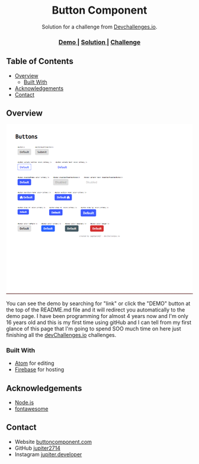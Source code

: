 # <!-- Please update value in the {}  -->

<h1 align="center">Button Component</h1>

<div align="center">
   Solution for a challenge from  <a href="http://devchallenges.io" target="_blank">Devchallenges.io</a>.
</div>

<div align="center">
  <h3>
    <a href="https://{your-demo-link.your-domain}">
      Demo
    </a>
    <span> | </span>
    <a href="https://{your-url-to-the-solution}">
      Solution
    </a>
    <span> | </span>
    <a href="https://devchallenges.io/challenges/ohgVTyJCbm5OZyTB2gNY">
      Challenge
    </a>
  </h3>
</div>

<!-- TABLE OF CONTENTS -->

## Table of Contents

- [Overview](#overview)
  - [Built With](#built-with)
- [Acknowledgements](#acknowledgements)
- [Contact](#contact)

<!-- OVERVIEW -->

## Overview

![screenshot](https://github.com/jupiter2714/buttoncomponent/blob/main/screenshot.0.1.PNG)

You can see the demo by searching for "link" or click the "DEMO" button at the top of the README.md file and it will redirect you automatically to the demo page. I have been programming for almost 4 years now and I'm only 16 years old and this is my first time using gitHub and I can tell from my first glance of this page that I'm going to spend SOO much time on here just finishing all the [devChallenges.io](https://devchallenges.io) challenges.

### Built With

- [Atom](https://atom.io) for editing
- [Firebase](https://firebase.google.com) for hosting

## Acknowledgements

<!-- This section should list any articles or add-ons/plugins that helps you to complete the project. This is optional but it will help you in the future. For exmpale -->

- [Node.js](https://nodejs.org/)
- [fontawesome](https://fontawesome.com)

## Contact

- Website [buttoncomponent.com](https://{your-web-site-link})
- GitHub [jupiter2714](https://github.com/jupiter2714)
- Instagram [jupiter.developer](https://instagram.com/jupiter.developer)
